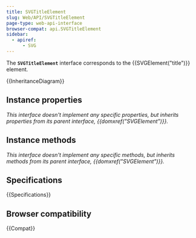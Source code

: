 ```yaml
---
title: SVGTitleElement
slug: Web/API/SVGTitleElement
page-type: web-api-interface
browser-compat: api.SVGTitleElement
sidebar:
  - apiref:
      - SVG
---
```


The **`SVGTitleElement`** interface corresponds to the {{SVGElement("title")}} element.

{{InheritanceDiagram}}

## Instance properties

_This interface doesn't implement any specific properties, but inherits properties from its parent interface, {{domxref("SVGElement")}}._

## Instance methods

_This interface doesn't implement any specific methods, but inherits methods from its parent interface, {{domxref("SVGElement")}}._

## Specifications

{{Specifications}}

## Browser compatibility

{{Compat}}
